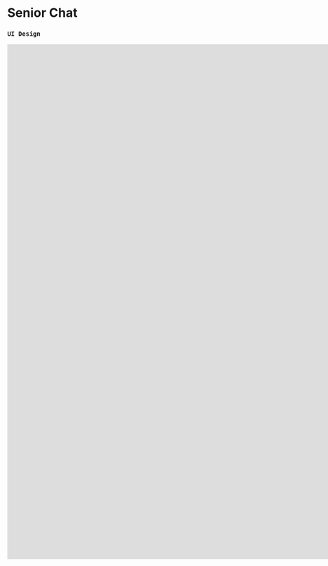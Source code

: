 # Senior Chat

### `UI Design`

<iframe width="1920" height="1176" src="https://xd.adobe.com/embed/6dee4f4e-0ccd-4492-8c16-d964f4bebd51-38bd/" frameborder="0" allowfullscreen></iframe>
